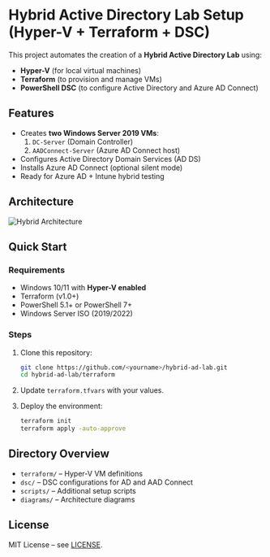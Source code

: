 
# Hybrid Active Directory Lab Setup (Hyper-V + Terraform + DSC)

This project automates the creation of a **Hybrid Active Directory Lab** using:
- **Hyper-V** (for local virtual machines)
- **Terraform** (to provision and manage VMs)
- **PowerShell DSC** (to configure Active Directory and Azure AD Connect)

## Features
- Creates **two Windows Server 2019 VMs**:
  1. `DC-Server` (Domain Controller)
  2. `AADConnect-Server` (Azure AD Connect host)
- Configures Active Directory Domain Services (AD DS)
- Installs Azure AD Connect (optional silent mode)
- Ready for Azure AD + Intune hybrid testing

## Architecture
![Hybrid Architecture](diagrams/HybridAD-Architecture.png)

## Quick Start
### Requirements
- Windows 10/11 with **Hyper-V enabled**
- Terraform (v1.0+)
- PowerShell 5.1+ or PowerShell 7+
- Windows Server ISO (2019/2022)

### Steps
1. Clone this repository:
   ```bash
   git clone https://github.com/<yourname>/hybrid-ad-lab.git
   cd hybrid-ad-lab/terraform
   ```

2. Update `terraform.tfvars` with your values.

3. Deploy the environment:
   ```bash
   terraform init
   terraform apply -auto-approve
   ```

## Directory Overview
- `terraform/` – Hyper-V VM definitions
- `dsc/` – DSC configurations for AD and AAD Connect
- `scripts/` – Additional setup scripts
- `diagrams/` – Architecture diagrams

## License
MIT License – see [LICENSE](LICENSE).
